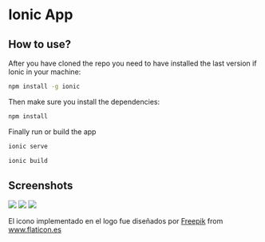 # Ionic App

## How to use?

After you have cloned the repo you need to have installed the last version if Ionic in your machine:

```sh
npm install -g ionic
```

Then make sure you install the dependencies:

```sh
npm install
```

Finally run or build the app

```sh
ionic serve
```

```sh
ionic build
```

## Screenshots
![](https://ibb.co/bg6XqWs)
![](https://ibb.co/2Nfv8N9)
![](https://ibb.co/5RNdPcJ)


El icono implementado en el logo fue diseñados por <a href="https://www.flaticon.es/autores/freepik" title="Freepik">Freepik</a> from <a href="https://www.flaticon.es/" title="Flaticon"> www.flaticon.es</a>
